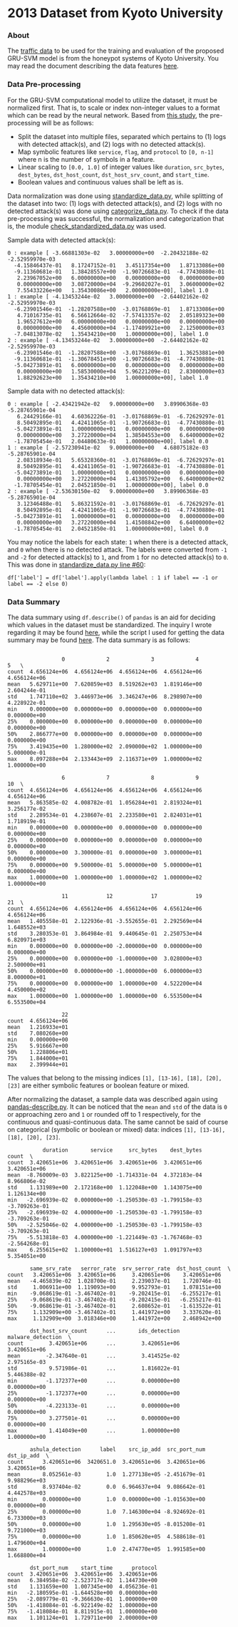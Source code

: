 2013 Dataset from Kyoto University
===

### About ###

The [traffic data](http://www.takakura.com/Kyoto_data/ext_old_data201704/) to be used for the training and evaluation of the proposed GRU-SVM model is from the honeypot systems of Kyoto University. You may read the document describing the data features [here](http://www.takakura.com/Kyoto_data/BenchmarkData-Description-v5.pdf).

### Data Pre-processing ###

For the GRU-SVM computational model to utilize the dataset, it must be normalized first. That is, to scale or index non-integer values to a format which can be read by the neural network. Based from [this study](http://scholarworks.rit.edu/cgi/viewcontent.cgi?article=9241&context=theses), the pre-processing will be as follows:

* Split the dataset into multiple files, separated which pertains to (1) logs with detected attack(s), and (2) logs with no detected attack(s).
* Map symbolic features like `service`, `flag`, and `protocol` to `[0, n-1]` where n is the number of symbols in a feature.
* Linear scaling to `[0.0, 1.0]` of integer values like `duration`, `src_bytes`, `dest_bytes`, `dst_host_count`, `dst_host_srv_count`, and `start_time`.
* Boolean values and continuous values shall be left as is.

Data normalization was done using [standardize_data.py](https://github.com/AFAgarap/gru-svm/blob/master/dataset/standardize_data.py), while splitting of the dataset into two: (1) logs with detected attack(s), and (2) logs with no detected attack(s) was done using [categorize_data.py](https://github.com/AFAgarap/gru-svm/blob/master/dataset/categorize_data.py). To check if the data pre-processing was successful, the normalization and categorization that is, the module [check_standardized_data.py](https://github.com/AFAgarap/gru-svm/blob/master/dataset/check_standardized_data.py) was used.

Sample data with detected attack(s):

```
0 : example [ -3.66881303e-02   3.00000000e+00  -2.20432188e-02  -2.52959970e-03
  -4.15846437e-01   8.17247152e-01   3.45117354e+00   1.87133086e+00
  -9.11360681e-01   1.38428557e+00  -1.90726683e-01  -4.77430880e-01
   2.23967052e+00   6.00000000e+00   0.00000000e+00   0.00000000e+00
   0.00000000e+00   3.08720000e+04  -9.29602027e-01   3.06000000e+02
   7.55433226e+00   1.35430086e+00   2.00000000e+00], label 1.0
1 : example [ -4.13453244e-02   3.00000000e+00  -2.64402162e-02  -2.52959970e-03
  -6.23901546e-01  -1.28207588e+00  -3.01768869e-01   1.87133086e+00
   4.71016735e-01   6.56612664e-02  -7.57413357e-02   2.05189323e+00
   1.96527612e+00   6.00000000e+00   0.00000000e+00   0.00000000e+00
   0.00000000e+00   4.45600000e+04  -1.17409921e+00   2.12500000e+03
  -7.04813078e-02   1.35434210e+00   1.00000000e+00], label 1.0
2 : example [ -4.13453244e-02   3.00000000e+00  -2.64402162e-02  -2.52959970e-03
  -6.23901546e-01  -1.28207588e+00  -3.01768869e-01   1.36253881e+00
  -9.11360681e-01  -1.30678451e+00  -1.90726683e-01  -4.77430880e-01
  -5.04273891e-01   6.00000000e+00   0.00000000e+00   0.00000000e+00
   0.00000000e+00   1.58530000e+04   5.96221209e-01   2.83000000e+03
   1.88292623e+00   1.35434210e+00   1.00000000e+00], label 1.0
```

Sample data with no detected attack(s):

```
0 : example [ -2.43421942e-02   9.00000000e+00   3.89906368e-03  -5.28765901e-04
   6.24429166e-01   4.60362226e-01  -3.01768869e-01  -6.72629297e-01
   8.50492895e-01   4.42411065e-01  -1.90726683e-01  -4.77430880e-01
  -5.04273891e-01   1.00000000e+01   0.00000000e+00   0.00000000e+00
   0.00000000e+00   3.27220000e+04   1.38504553e+00   6.64000000e+02
  -1.78705454e-01   2.04480633e-01   1.00000000e+00], label 0.0
1 : example [ -2.57230941e-02   9.00000000e+00   4.68075182e-03  -5.28765901e-04
   2.08318934e-01   5.65328360e-01  -3.01768869e-01  -6.72629297e-01
   8.50492895e-01   4.42411065e-01  -1.90726683e-01  -4.77430880e-01
  -5.04273891e-01   1.00000000e+01   0.00000000e+00   0.00000000e+00
   0.00000000e+00   3.27220000e+04   1.41305792e+00   6.64000000e+02
  -1.78705454e-01   2.04521850e-01   1.00000000e+00], label 0.0
2 : example [ -2.53630150e-02   9.00000000e+00   3.89906368e-03  -5.28765901e-04
   3.12346488e-01   5.86321592e-01  -3.01768869e-01  -6.72629297e-01
   8.50492895e-01   4.42411065e-01  -1.90726683e-01  -4.77430880e-01
  -5.04273891e-01   1.00000000e+01   0.00000000e+00   0.00000000e+00
   0.00000000e+00   3.27220000e+04   1.41508842e+00   6.64000000e+02
  -1.78705454e-01   2.04521850e-01   1.00000000e+00], label 0.0
```

You may notice the labels for each state: `1` when there is a detected attack, and `0` when there is no detected attack. The labels were converted from `-1` and `-2` for detected attack(s) to `1`, and from `1` for no detected attack(s) to `0`. This was done in [standardize_data.py line #60](https://github.com/AFAgarap/gru-svm/blob/master/dataset/standardize_data.py#L60):

```
df['label'] = df['label'].apply(lambda label : 1 if label == -1 or label == -2 else 0)
```

### Data Summary ###

The data summary using `df.describe()` of `pandas` is an aid for deciding which values in the dataset must be standardized. The inquiry I wrote regarding it may be found [here](https://stats.stackexchange.com/questions/291081/standardization-or-normalization), while the script I used for getting the data summary may be found [here](pandas-describe.py). The data summary is as follows:

```

                 0             2             3             4             5   \
count  4.656124e+06  4.656124e+06  4.656124e+06  4.656124e+06  4.656124e+06   
mean   5.629711e+00  7.620859e+03  8.519262e+03  1.819146e+00  2.604244e-01   
std    1.747110e+02  3.446973e+06  3.346247e+06  8.298907e+00  4.228922e-01   
min    0.000000e+00  0.000000e+00  0.000000e+00  0.000000e+00  0.000000e+00   
25%    0.000000e+00  0.000000e+00  0.000000e+00  0.000000e+00  0.000000e+00   
50%    2.866777e+00  0.000000e+00  0.000000e+00  0.000000e+00  0.000000e+00   
75%    3.419435e+00  1.280000e+02  2.090000e+02  1.000000e+00  5.000000e-01   
max    8.097288e+04  2.133443e+09  2.116371e+09  1.000000e+02  1.000000e+00   

                 6             7             8             9             10  \
count  4.656124e+06  4.656124e+06  4.656124e+06  4.656124e+06  4.656124e+06   
mean   5.863585e-02  4.008782e-01  1.056284e+01  2.819324e+01  3.256177e-02   
std    2.289534e-01  4.238607e-01  2.233580e+01  2.824031e+01  1.718919e-01   
min    0.000000e+00  0.000000e+00  0.000000e+00  0.000000e+00  0.000000e+00   
25%    0.000000e+00  0.000000e+00  0.000000e+00  0.000000e+00  0.000000e+00   
50%    0.000000e+00  3.300000e-01  0.000000e+00  3.000000e+01  0.000000e+00   
75%    0.000000e+00  9.500000e-01  5.000000e+00  5.000000e+01  0.000000e+00   
max    1.000000e+00  1.000000e+00  1.000000e+02  1.000000e+02  1.000000e+00   

                 11            12            17            19            21  \
count  4.656124e+06  4.656124e+06  4.656124e+06  4.656124e+06  4.656124e+06   
mean   1.405558e-01  2.122936e-01 -3.552655e-01  2.292569e+04  1.648552e+03   
std    3.280353e-01  3.864984e-01  9.440645e-01  2.250753e+04  6.820971e+03   
min    0.000000e+00  0.000000e+00 -2.000000e+00  0.000000e+00  0.000000e+00   
25%    0.000000e+00  0.000000e+00 -1.000000e+00  3.028000e+03  2.500000e+01   
50%    0.000000e+00  0.000000e+00 -1.000000e+00  6.000000e+03  8.000000e+01   
75%    0.000000e+00  0.000000e+00  1.000000e+00  4.522200e+04  4.450000e+02   
max    1.000000e+00  1.000000e+00  1.000000e+00  6.553500e+04  6.553500e+04   

                 22  
count  4.656124e+06  
mean   1.216933e+01  
std    7.080260e+00  
min    0.000000e+00  
25%    5.916667e+00  
50%    1.228806e+01  
75%    1.844000e+01  
max    2.399944e+01

```

The values that belong to the missing indices `[1], [13-16], [18], [20], [23]` are either symbolic features or boolean feature or mixed.


After normalizing the dataset, a sample data was described again using [pandas-describe.py](https://github.com/AFAgarap/gru-svm/blob/master/dataset/pandas-describe.py). It can be noticed that the `mean` and `std` of the data is `0` or approaching zero and `1` or rounded off to 1 respectively, for the continuous and quasi-continuous data. The same cannot be said of course on categorical (symbolic or boolean or mixed) data: indices `[1], [13-16], [18], [20], [23]`.

```
           duration       service     src_bytes    dest_bytes         count  \
count  3.420651e+06  3.420651e+06  3.420651e+06  3.420651e+06  3.420651e+06   
mean  -8.760009e-03  3.822125e+00 -1.714331e-04  4.372183e-04  8.966806e-02   
std    1.131989e+00  2.172168e+00  1.122048e+00  1.143075e+00  1.126134e+00   
min   -2.696939e-02  0.000000e+00 -1.250530e-03 -1.799158e-03 -3.709263e-01   
25%   -2.696939e-02  4.000000e+00 -1.250530e-03 -1.799158e-03 -3.709263e-01   
50%   -2.525046e-02  4.000000e+00 -1.250530e-03 -1.799158e-03 -3.709263e-01   
75%   -5.513818e-03  4.000000e+00 -1.221449e-03 -1.767468e-03 -2.564268e-01   
max    6.255615e+02  1.100000e+01  1.516127e+03  1.091797e+03  5.354051e+00   

       same_srv_rate   serror_rate  srv_serror_rate  dst_host_count  \
count   3.420651e+06  3.420651e+06     3.420651e+06    3.420651e+06   
mean   -4.465839e-02  1.028700e-01     2.239037e-01    1.720746e-01   
std     1.006911e+00  1.119093e+00     9.952793e-01    1.078151e+00   
min    -9.068619e-01 -3.467402e-01    -9.202415e-01   -6.255217e-01   
25%    -9.068619e-01 -3.467402e-01    -9.202415e-01   -6.255217e-01   
50%    -9.068619e-01 -3.467402e-01     2.608652e-01   -1.613522e-01   
75%     1.132909e+00 -3.467402e-01     1.441972e+00    3.337620e-01   
max     1.132909e+00  3.018346e+00     1.441972e+00    2.468942e+00   

       dst_host_srv_count      ...       ids_detection  malware_detection  \
count        3.420651e+06      ...        3.420651e+06       3.420651e+06   
mean        -2.347640e-01      ...        3.414525e-02       2.975165e-03   
std          9.571986e-01      ...        1.816022e-01       5.446388e-02   
min         -1.172377e+00      ...        0.000000e+00       0.000000e+00   
25%         -1.172377e+00      ...        0.000000e+00       0.000000e+00   
50%         -4.223133e-01      ...        0.000000e+00       0.000000e+00   
75%          3.277501e-01      ...        0.000000e+00       0.000000e+00   
max          1.414049e+00      ...        1.000000e+00       1.000000e+00   

       ashula_detection      label    src_ip_add  src_port_num    dst_ip_add  \
count      3.420651e+06  3420651.0  3.420651e+06  3.420651e+06  3.420651e+06   
mean       8.052561e-03        1.0  1.277138e+05 -2.451679e-01  9.988296e+03   
std        8.937404e-02        0.0  6.964637e+04  9.086642e-01  4.442578e+03   
min        0.000000e+00        1.0  0.000000e+00 -1.015630e+00  0.000000e+00   
25%        0.000000e+00        1.0  7.146300e+04 -8.924692e-01  6.733000e+03   
50%        0.000000e+00        1.0  1.295630e+05 -8.015208e-01  9.721000e+03   
75%        0.000000e+00        1.0  1.850620e+05  4.588618e-01  1.479600e+04   
max        1.000000e+00        1.0  2.474770e+05  1.991585e+00  1.668800e+04   

       dst_port_num    start_time      protocol  
count  3.420651e+06  3.420651e+06  3.420651e+06  
mean   6.384958e-02 -2.523717e-02  1.144730e+00  
std    1.131659e+00  1.007345e+00  4.056236e-01  
min   -2.180595e-01 -1.644528e+00  0.000000e+00  
25%   -2.089779e-01 -9.366630e-01  1.000000e+00  
50%   -1.418084e-01 -6.922149e-02  1.000000e+00  
75%   -1.418084e-01  8.811915e-01  1.000000e+00  
max    1.101124e+01  1.729711e+00  2.000000e+00
```